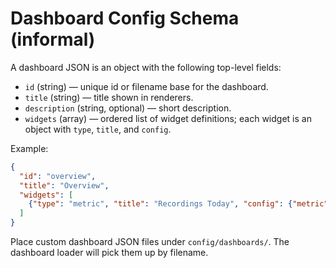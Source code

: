 # Dashboard Config Schema (informal)

A dashboard JSON is an object with the following top-level fields:

- `id` (string) — unique id or filename base for the dashboard.
- `title` (string) — title shown in renderers.
- `description` (string, optional) — short description.
- `widgets` (array) — ordered list of widget definitions; each widget is an object with `type`, `title`, and `config`.

Example:

```json
{
  "id": "overview",
  "title": "Overview",
  "widgets": [
    {"type": "metric", "title": "Recordings Today", "config": {"metric": "recordings.count", "aggregation": "sum"}}
  ]
}
```

Place custom dashboard JSON files under `config/dashboards/`. The dashboard loader will pick them up by filename.
